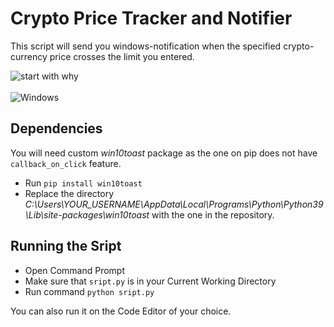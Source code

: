 # **Crypto Price Tracker and Notifier**
This script will send you windows-notification when the specified crypto-currency price crosses the limit you entered.

![start with why](https://img.shields.io/badge/status-in%20progress-brightgreen.svg?style=flat) \
\
![Windows](https://img.shields.io/badge/Windows-0078D6?style=for-the-badge&logo=windows&logoColor=white)

## **Dependencies**
You will need custom *win10toast* package as the one on pip does not have ```callback_on_click``` feature.
* Run ```pip install win10toast```
* Replace the directory *C:\Users\YOUR_USERNAME\AppData\Local\Programs\Python\Python39\Lib\site-packages\win10toast* with the one in the repository.

## **Running the Sript**
* Open Command Prompt
* Make sure that ```sript.py``` is in your Current Working Directory
* Run command ```python sript.py```

You can also run it on the Code Editor of your choice.